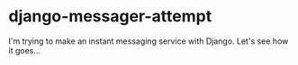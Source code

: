 # django-messager-attempt
I'm trying to make an instant messaging service with Django. Let's see how it goes...
